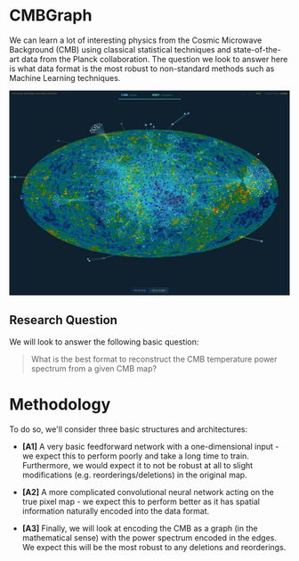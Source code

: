 # CMBGraph

We can learn a lot of interesting physics from the Cosmic Microwave Background (CMB) using classical statistical techniques and state-of-the-art data from the Planck collaboration. The question we look to answer here is what data format is the most robust to non-standard methods such as Machine Learning techniques.

![cmbgraph](Notes/Article/overlay.jpg)

## Research Question

We will look to answer the following basic question:

> What is the best format to reconstruct the CMB temperature power spectrum from a given CMB map?

# Methodology

To do so, we'll consider three basic structures and architectures:

* **[A1]** A very basic feedforward network with a one-dimensional input - we expect this to perform poorly and take a long time to train. Furthermore, we would expect it to not be robust at all to slight modifications (e.g. reorderings/deletions) in the original map.

* **[A2]** A more complicated convolutional neural network acting on the true pixel map - we expect this to perform better as it has spatial information naturally encoded into the data format.

* **[A3]** Finally, we will look at encoding the CMB as a graph (in the mathematical sense) with the power spectrum encoded in the edges. We expect this will be the most robust to any deletions and reorderings.
